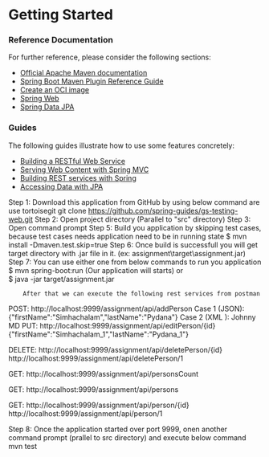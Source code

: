 # Getting Started

### Reference Documentation
For further reference, please consider the following sections:

* [Official Apache Maven documentation](https://maven.apache.org/guides/index.html)
* [Spring Boot Maven Plugin Reference Guide](https://docs.spring.io/spring-boot/docs/2.4.0/maven-plugin/reference/html/)
* [Create an OCI image](https://docs.spring.io/spring-boot/docs/2.4.0/maven-plugin/reference/html/#build-image)
* [Spring Web](https://docs.spring.io/spring-boot/docs/2.4.0/reference/htmlsingle/#boot-features-developing-web-applications)
* [Spring Data JPA](https://docs.spring.io/spring-boot/docs/2.4.0/reference/htmlsingle/#boot-features-jpa-and-spring-data)

### Guides
The following guides illustrate how to use some features concretely:

* [Building a RESTful Web Service](https://spring.io/guides/gs/rest-service/)
* [Serving Web Content with Spring MVC](https://spring.io/guides/gs/serving-web-content/)
* [Building REST services with Spring](https://spring.io/guides/tutorials/bookmarks/)
* [Accessing Data with JPA](https://spring.io/guides/gs/accessing-data-jpa/)

Step 1: Download this application from GitHub by using below command are use tortoisegit
		git clone https://github.com/spring-guides/gs-testing-web.git
Step 2: Open project directory (Parallel to "src" directory)
Step 3: Open command prompt
Step 5: Build you application by skipping test cases, because test cases needs application need to be in running state
        $ mvn install -Dmaven.test.skip=true
Step 6: Once build is successfull you will get target directory with .jar file in it. (ex: assignment\target\assignment.jar)
Step 7: You can use either one from below commands to run you application
$ mvn spring-boot:run  (Our application will starts)
or		
$ java -jar target/assignment.jar
		
		
		After that we can execute the following rest services from postman
POST: http://localhost:9999/assignment/api/addPerson
	  Case 1 (JSON): {"firstName":"Simhachalam","lastName":"Pydana"}
	  Case 2 (XML ): <person>
			    <firstName>Johnny</firstName>
			    <lastName>MD</lastName>
			  </person>
PUT: http://localhost:9999/assignment/api/editPerson/{id}
	  {"firstName":"Simhachalam_1","lastName":"Pydana_1"}
	  
DELETE: http://localhost:9999/assignment/api/deletePerson/{id}
	  http://localhost:9999/assignment/api/deletePerson/1
	  
GET: http://localhost:9999/assignment/api/personsCount

GET: http://localhost:9999/assignment/api/persons

GET: http://localhost:9999/assignment/api/person/{id}
	  http://localhost:9999/assignment/api/person/1	
	  
Step 8: Once the application started over port 9999, onen another command prompt (prallel to src directory) and execute below command
		mvn test